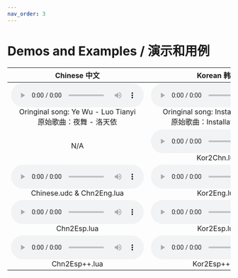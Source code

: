 ```yaml
---
nav_order: 3
---
```

# Demos and Examples / 演示和用例

| Chinese 中文 |Korean 韩文 |
|:----:|:----:|
|<audio controls><source src="/vocaloid-dictionaries/assets/Chinese Demo.ogg" type="audio/ogg">您的浏览器不支持 audio 元素。</audio><br />Oringinal song: Ye Wu - Luo Tianyi<br />原始歌曲：夜舞 - 洛天依|<audio controls><source src="/vocaloid-dictionaries/assets/Korean Demo.ogg" type="audio/ogg">您的浏览器不支持 audio 元素。</audio><br />Oringinal song: Installation - UNI<br />原始歌曲：Installation - UNI|
|N/A|<audio controls><source src="/vocaloid-dictionaries/assets/Kor2Chn demo1.0.ogg" type="audio/ogg">您的浏览器不支持 audio 元素。</audio><br />Kor2Chn.lua|
|<audio controls><source src="/vocaloid-dictionaries/assets/Chn2Eng demo1.0.ogg" type="audio/ogg">您的浏览器不支持 audio 元素。</audio><br />Chinese.udc & Chn2Eng.lua|<audio controls><source src="/vocaloid-dictionaries/assets/Kor2Eng demo1.0.ogg" type="audio/ogg">您的浏览器不支持 audio 元素。</audio><br />Kor2Eng.lua|
|<audio controls><source src="/vocaloid-dictionaries/assets/Chn2Esp demo1.0.ogg" type="audio/ogg">您的浏览器不支持 audio 元素。</audio><br />Chn2Esp.lua|<audio controls><source src="/vocaloid-dictionaries/assets/Kor2Esp demo1.0.ogg" type="audio/ogg">您的浏览器不支持 audio 元素。</audio><br />Kor2Esp.lua|
|<audio controls><source src="/vocaloid-dictionaries/assets/Chn2Esp++ demo1.0.ogg" type="audio/ogg">您的浏览器不支持 audio 元素。</audio><br />Chn2Esp++.lua|<audio controls><source src="/vocaloid-dictionaries/assets/Kor2Esp++ demo1.0.ogg" type="audio/ogg">您的浏览器不支持 audio 元素。</audio><br />Kor2Esp++.lua|


